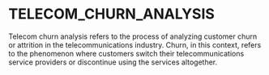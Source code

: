 # TELECOM_CHURN_ANALYSIS
Telecom churn analysis refers to the process of analyzing customer churn or attrition in the telecommunications industry. Churn, in this context, refers to the phenomenon where customers switch their telecommunications service providers or discontinue using the services altogether.
